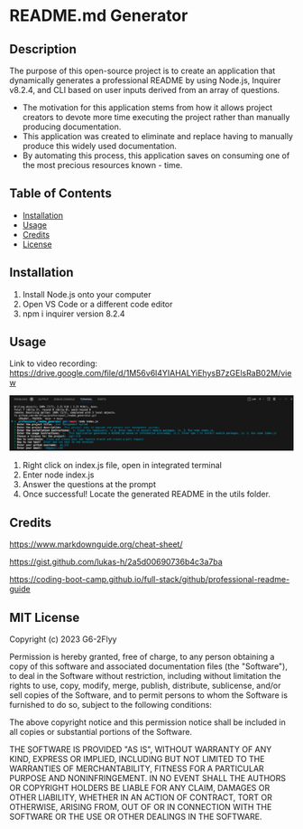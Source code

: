 # README.md Generator

## Description

The purpose of this open-source project is to create an application that dynamically generates a professional README by using Node.js, Inquirer v8.2.4, and CLI based on user inputs derived from an array of questions. 

- The motivation for this application stems from how it allows project creators to devote more time executing the project rather than manually producing documentation.
- This application was created to eliminate and replace having to manually produce this widely used documentation.
- By automating this process, this application saves on consuming one of the most precious resources known - time.

## Table of Contents

- [Installation](#installation)
- [Usage](#usage)
- [Credits](#credits)
- [License](#license)

## Installation

1. Install Node.js onto your computer
2. Open VS Code or a different code editor
3. npm i inquirer version 8.2.4

## Usage

Link to video recording: https://drive.google.com/file/d/1M56v6l4YIAHALYiEhysB7zGElsRaB02M/view

![image of questions in terminal](/assets/images/screenshot.png)

1. Right click on index.js file, open in integrated terminal
2. Enter node index.js
3. Answer the questions at the prompt
4. Once successful! Locate the generated README in the utils folder.
    

## Credits

https://www.markdownguide.org/cheat-sheet/

https://gist.github.com/lukas-h/2a5d00690736b4c3a7ba

https://coding-boot-camp.github.io/full-stack/github/professional-readme-guide

## MIT License

Copyright (c) 2023 G6-2Flyy

Permission is hereby granted, free of charge, to any person obtaining a copy of this software and associated documentation files (the "Software"), to deal in the Software without restriction, including without limitation the rights to use, copy, modify, merge, publish, distribute, sublicense, and/or sell copies of the Software, and to permit persons to whom the Software is furnished to do so, subject to the following conditions:

The above copyright notice and this permission notice shall be included in all copies or substantial portions of the Software.

THE SOFTWARE IS PROVIDED "AS IS", WITHOUT WARRANTY OF ANY KIND, EXPRESS OR IMPLIED, INCLUDING BUT NOT LIMITED TO THE WARRANTIES OF MERCHANTABILITY, FITNESS FOR A PARTICULAR PURPOSE AND NONINFRINGEMENT. IN NO EVENT SHALL THE AUTHORS OR COPYRIGHT HOLDERS BE LIABLE FOR ANY CLAIM, DAMAGES OR OTHER LIABILITY, WHETHER IN AN ACTION OF CONTRACT, TORT OR OTHERWISE, ARISING FROM, OUT OF OR IN CONNECTION WITH THE SOFTWARE OR THE USE OR OTHER DEALINGS IN THE SOFTWARE.


